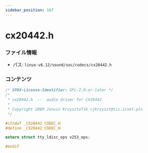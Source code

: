 ```yaml
---
sidebar_position: 167
---
```

# cx20442.h

### ファイル情報

- パス: `linux-v6.12/sound/soc/codecs/cx20442.h`

### コンテンツ

```h
/* SPDX-License-Identifier: GPL-2.0-or-later */
/*
 * cx20442.h  --  audio driver for CX20442
 *
 * Copyright 2009 Janusz Krzysztofik <jkrzyszt@tis.icnet.pl>
 */

#ifndef _CX20442_CODEC_H
#define _CX20442_CODEC_H

extern struct tty_ldisc_ops v253_ops;

#endif

```
